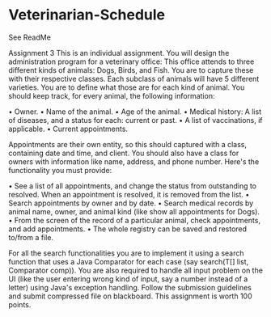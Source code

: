 # Veterinarian-Schedule
See ReadMe

Assignment 3
This is an individual assignment. You will design the administration program for a veterinary office: This office attends to three different kinds of animals: Dogs, Birds, and Fish. You are to capture these with their respective classes. Each subclass of animals will have 5 different varieties. You are to define what those are for each kind of animal.
You should keep track, for every animal, the following information:

•	Owner.
•	Name of the animal.
•	Age of the animal.
•	Medical history: A list of diseases, and a status for each: current or past.
•	A list of vaccinations, if applicable.
•	Current appointments.

Appointments are their own entity, so this should captured with a class, containing date and time, and client.
You should also have a class for owners with information like name, address, and phone number.
Here's the functionality you must provide:

•	See a list of all appointments, and change the status from outstanding to resolved. When an appointment is resolved, it is removed from the list.
•	Search appointments by owner and by date.
•	Search medical records by animal name, owner, and animal kind (like show all appointments for Dogs).
•	From the screen of the record of a particular animal, check appointments, and add appointments.
•	The whole registry can be saved and restored to/from a file.

For all the search functionalities you are to implement it using a search function that uses a Java Comparator for each case (say search(T[] list, Comparator<T> comp)). You are also required to handle all input problem on the UI (like the user entering wrong kind of input, say a number instead of a letter) using Java's exception handling.
Follow the submission guidelines and submit compressed file on blackboard.
This assignment is worth 100 points.

